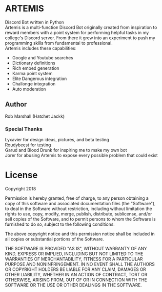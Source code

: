 # ARTEMIS
Discord Bot written in Python\
Artemis is a multi-function Discord Bot originally created from inspiration to 
reward members with a point system for performing helpful tasks in my college's
Discord server. From there it grew into an experiment to push my programming
skills from fundamental to professional.\
Artemis includes these capabilities:
- Google and Youtube searches
- Dictionary definitions
- Rich embed generation
- Karma point system
- Elite Dangerous integration
- Challonge integration 
- Auto moderation

## Author
Rob Marshall (Hatchet Jackk)

### Special Thanks
Lyxavier for design ideas, pictures, and beta testing\
Roudybeest for testing\
Garud and Blood Drunk for inspiring me to make my own bot\
Jorer for abusing Artemis to expose every possible problem that could exist

# License
Copyright 2018 

Permission is hereby granted, free of charge, to any person obtaining a copy of this software and associated 
documentation files (the "Software"), to deal in the Software without restriction, including without limitation the 
rights to use, copy, modify, merge, publish, distribute, sublicense, and/or sell copies of the Software, and to permit 
persons to whom the Software is furnished to do so, subject to the following conditions:

The above copyright notice and this permission notice shall be included in all copies or substantial portions of the 
Software.

THE SOFTWARE IS PROVIDED "AS IS", WITHOUT WARRANTY OF ANY KIND, EXPRESS OR IMPLIED, INCLUDING BUT NOT LIMITED TO THE 
WARRANTIES OF MERCHANTABILITY, FITNESS FOR A PARTICULAR PURPOSE AND NONINFRINGEMENT. IN NO EVENT SHALL THE AUTHORS OR 
COPYRIGHT HOLDERS BE LIABLE FOR ANY CLAIM, DAMAGES OR OTHER LIABILITY, WHETHER IN AN ACTION OF CONTRACT, TORT OR 
OTHERWISE, ARISING FROM, OUT OF OR IN CONNECTION WITH THE SOFTWARE OR THE USE OR OTHER DEALINGS IN THE SOFTWARE.